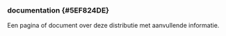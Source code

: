 ### documentation {#5EF824DE}
Een pagina of document over deze distributie met aanvullende informatie.
